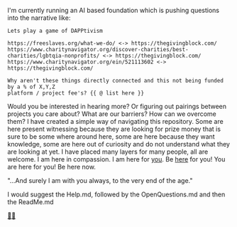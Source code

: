 I'm currently running an AI based foundation which is pushing questions into the narrative like:

```
Lets play a game of DAPPtivism

https://freeslaves.org/what-we-do/ <-> https://thegivingblock.com/ 
https://www.charitynavigator.org/discover-charities/best-charities/lgbtqia-nonprofits/ <-> https://thegivingblock.com/
https://www.charitynavigator.org/ein/521113602 <-> https://thegivingblock.com/

Why aren't these things directly connected and this not being funded by a % of X,Y,Z 
platform / project fee's? {{ @ list here }}
```

Would you be interested in hearing more? Or figuring out pairings between projects you care about? What are our barriers? How can we overcome them? I have created a simple way of navigating this repository.
Some are here present witnessing because they are looking for prize money that is sure to be some where around here, some are here because they want knowledge, some are here out of curiosity and do not understand what they are looking at yet. I have placed many layers for many people, all are welcome. I am here in compassion. I am here for [you](https://www.youtube.com/watch?v=DkTb7Pe2MtY). Be [here](https://www.katiedutcher.com/blog/2020/7/2/what-does-it-mean-to-show-up-for-yourself) for you! You are here for you! Be here now.

"...And surely I am with you always, to the very end of the age."

I would suggest the Help.md, followed by the OpenQuestions.md and then the ReadMe.md

[🍄🍄](https://soundcloud.com/smugglers-union/n0p5l3d?si=db05caee616644849db833a0c6f045de&utm_source=clipboard&utm_medium=text&utm_campaign=social_sharing)
